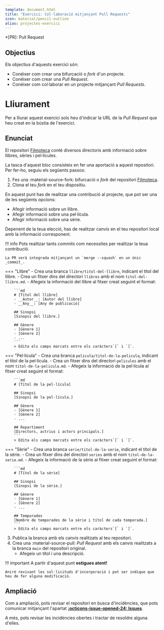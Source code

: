 ```yaml
---
template: document.html
title: "Exercici: Col·laboració mitjançant Pull Requests"
icon: material/pencil-outline
alias: projectes-exercici
---
```


*[PR]: Pull Request

## Objectius
Els objectius d'aquests exercici són:

- Conéixer com crear una bifurcació o _fork_ d'un projecte.
- Conéixer com crear una _Pull Request_.
- Conéixer com col·laborar en un projecte mitjançant _Pull Requests_.


# Lliurament
Per a lliurar aquest exercici sols heu d'indicar la URL
de la _Pull Request_ que heu creat en la bústia de l'exercici.


## Enunciat
El repositori [Filmoteca] conté diversos directoris amb informació sobre llibres, sèries i pel·lícules.

[Filmoteca]: https://github.com/cursgit/filmoteca

La tasca d'aquest bloc consisteix en fer una aportació a aquest repositori. Per fer-ho, seguiu els següents passos:

1. Fes una :material-source-fork: bifurcació o _fork_ del repositori [Filmoteca].
1. Clona el teu _fork_ en el teu dispositiu.

En aquest punt has de realitzar una contribució al projecte,
que pot ser una de les següents opcions:

- Afegir informació sobre un llibre.
- Afegir informació sobre una pel·lícula.
- Afegir informació sobre una sèrie.

Depenent de la teua elecció, has de realitzar canvis
en el teu repositori local amb la informació corresponent.

!!! info
    Pots realitzar tants _commits_ com necessites per realitzar la teua contribució.

    La PR serà integrada mitjançant un `merge --squash` en un únic _commit_.

=== "Llibre"
    - Crea una branca `llibre/titol-del-llibre`, indicant el títol del llibre.
    - Crea un fitxer dins del directori `llibres` amb el nom `titol-del-llibre.md`.
    - Afegeix la informació del llibre al fitxer creat seguint el format:

        ```md
        # [Títol del llibre]
        - __Autor__: [Autor del llibre]
        - __Any__: [Any de publicació]

        ## Sinopsi
        [Sinopsi del llibre.]

        ## Gènere
        - [Gènere 1]
        - [Gènere 2]
        - ...
        ```
        > Edita els camps marcats entre els caràcters`[` i `]`.

=== "Pel·lícula"
    - Crea una branca `pelicula/titol-de-la-pelicula`, indicant el títol de la pel·lícula.
    - Crea un fitxer dins del directori `pelicules` amb el nom `titol-de-la-pelicula.md`.
    - Afegeix la informació de la pel·lícula al fitxer creat seguint el format:

        ```md
        # [Títol de la pel·lícula]

        ## Sinopsi
        [Sinopsi de la pel·lícula.]

        ## Gènere
        - [Gènere 1]
        - [Gènere 2]
        - ...

        ## Repartiment
        [Directors, actrius i actors principals.]
        ```
        > Edita els camps marcats entre els caràcters`[` i `]`.

=== "Sèrie"
    - Crea una branca `serie/titol-de-la-serie`, indicant el títol de la sèrie.
    - Crea un fitxer dins del directori `series` amb el nom `titol-de-la-serie.md`.
    - Afegeix la informació de la sèrie al fitxer creat seguint el format:

        ```md
        # [Títol de la sèrie]

        ## Sinopsi
        [Sinopsi de la sèrie.]

        ## Gènere
        - [Gènere 1]
        - [Gènere 2]
        - ...

        ## Temporades
        [Nombre de temporades de la sèrie i títol de cada temporada.]
        ```
        > Edita els camps marcats entre els caràcters`[` i `]`.

3. Publica la branca amb els canvis realitzats al teu repositori.
1. Crea una :material-source-pull: _Pull Request_ amb els canvis realitzats a la branca `main` del repositori original.
    - Afegeix un títol i una descripció.

!!! important
    A partir d'aquest punt __estigues atent!__

    Aniré revisant les sol·licituds d'incorporació i pot ser indique que heu de fer alguna modificació.

## Ampliació
Com a ampliació, pots revisar el repositori en busca d'incidències,
que pots comunicar mitjançant l'apartat [__:octicons-issue-opened-24: Issues__](https://github.com/cursgit/filmoteca/issues).

A més, pots revisar les incidències obertes i tractar de resoldre alguna d'elles.

